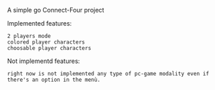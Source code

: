 A simple go Connect-Four project

Implemented features:

    2 players mode
    colored player characters
    choosable player characters

Not implementd features:

    right now is not implemented any type of pc-game modality even if there's an option in the menù.
